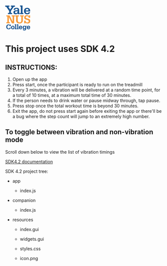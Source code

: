 ![Yale-NUS College Capstone Project](ync.png)

This project uses SDK 4.2
==========

INSTRUCTIONS:
--------------------

1. Open up the app
2. Press start, once the participant is ready to run on the treadmill
3. Every 3 minutes, a vibration will be delivered at a random time point, for a total of 10 times, at a maximum total time of 30 minutes.
4. If the person needs to drink water or pause midway through, tap pause.
5. Press stop once the total workout time is beyond 30 minutes.
6. Exit the app, do not press start again before exiting the app or there'll be a bug where the step count will jump to an extremely high number.

To toggle between vibration and non-vibration mode
-----------------
Scroll down below to view the list of vibration timings

[SDK4.2 documentation](https://web.archive.org/web/20200912173010/https://dev.fitbit.com/)


SDK 4.2 project tree:


- app

  - index.js
    
- companion

  - index.js
  
- resources

  - index.gui
  
  - widgets.gui
  
  - styles.css
  
  - icon.png
  
